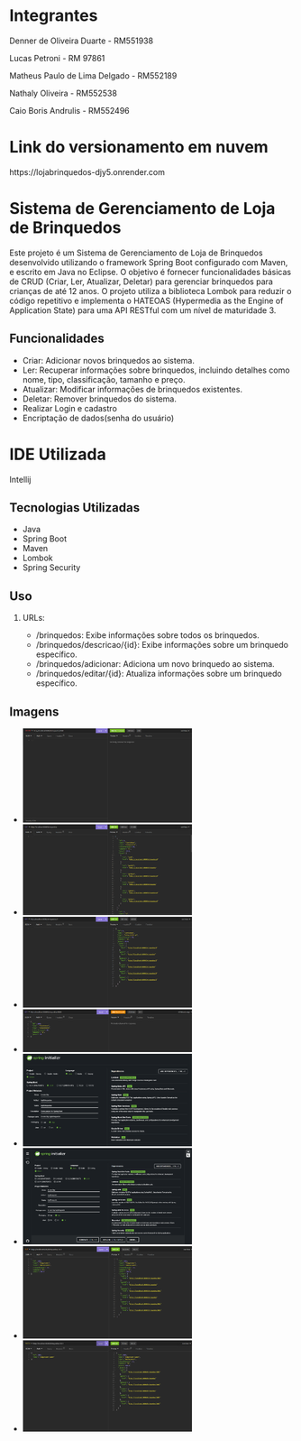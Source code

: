 <h1>Integrantes</h1>
<p>Denner de Oliveira Duarte - RM551938</p>
<p>Lucas Petroni - RM 97861</p>
<p>Matheus Paulo de Lima Delgado - RM552189</p>
<p>Nathaly Oliveira - RM552538</p>
<p>Caio Boris Andrulis - RM552496</p>

<h1>Link do versionamento em nuvem</h1>
<p>https://lojabrinquedos-djy5.onrender.com</p>

<h1>Sistema de Gerenciamento de Loja de Brinquedos</h1>
<p>Este projeto é um Sistema de Gerenciamento de Loja de Brinquedos desenvolvido utilizando o framework Spring Boot configurado com Maven, e escrito em Java no Eclipse. O objetivo é fornecer funcionalidades básicas de CRUD (Criar, Ler, Atualizar, Deletar) para gerenciar brinquedos para crianças de até 12 anos. O projeto utiliza a biblioteca Lombok para reduzir o código repetitivo e implementa o HATEOAS (Hypermedia as the Engine of Application State) para uma API RESTful com um nível de maturidade 3.</p>

<h2>Funcionalidades</h2>
<ul>
    <li>Criar: Adicionar novos brinquedos ao sistema.</li>
    <li>Ler: Recuperar informações sobre brinquedos, incluindo detalhes como nome, tipo, classificação, tamanho e preço.</li>
    <li>Atualizar: Modificar informações de brinquedos existentes.</li>
    <li>Deletar: Remover brinquedos do sistema.</li>
    <li>Realizar Login e cadastro</li>
    <li>Encriptação de dados(senha do usuário)</li>
</ul>

<h1>IDE Utilizada</h1>
<p>Intellij</p>

<h2>Tecnologias Utilizadas</h2>
<ul>
    <li>Java</li>
    <li>Spring Boot</li>
    <li>Maven</li>
    <li>Lombok</li>
    <li>Spring Security</li>
</ul>

<h2>Uso</h2>
<ol>
    <li>URLs:</li>
    <ul>
        <li>/brinquedos: Exibe informações sobre todos os brinquedos.</li>
        <li>/brinquedos/descricao/{id}: Exibe informações sobre um brinquedo específico.</li>
        <li>/brinquedos/adicionar: Adiciona um novo brinquedo ao sistema.</li>
        <li>/brinquedos/editar/{id}: Atualiza informações sobre um brinquedo específico.</li>
    </ul>
</ol>

<h2>Imagens</h2>
<ul>
    <li><img src="images/delete.png" alt="Delete Image" width="300"></li>
    <li><img src="images/getAll.png" alt="Get All Image" width="300"></li>
    <li><img src="images/getId.png" alt="Get ID Image" width="300"></li>
    <li><img src="images/image.png" alt="Image" width="300"></li>
    <li><img src="images/initializ.png" alt="Initialize Image" width="300"></li>
    <li><img src="images/print-spring.png" alt="Print Spring Image" width="300"></li>
    <li><img src="images/update.png" alt="Update Image" width="300"></li>
    <li><img src="images/update_patch.png" alt="Update Patch Image" width="300"></li>
</ul>
